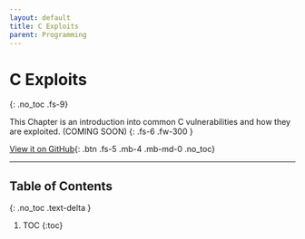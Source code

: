 ```yaml
---
layout: default
title: C Exploits
parent: Programming
---
```

 
# C Exploits
{: .no_toc .fs-9}

This Chapter is an introduction into common C vulnerabilities and how they are exploited. (COMING SOON)
{: .fs-6 .fw-300 }

[View it on GitHub](https://github.com/EmmanuelChristianos/EmmanuelChristianos.github.io){: .btn .fs-5 .mb-4 .mb-md-0 .no_toc}

---

## Table of Contents
{: .no_toc .text-delta }

1. TOC
{:toc}
